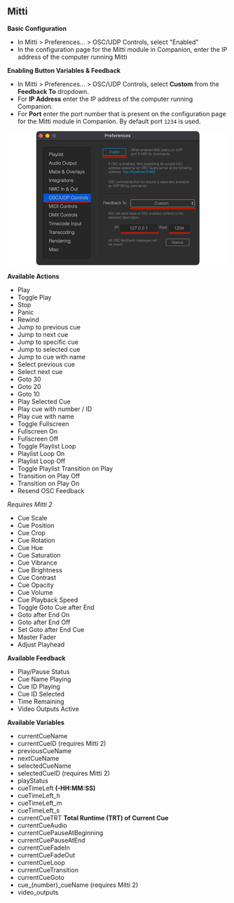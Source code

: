 ## Mitti

**Basic Configuration**

- In Mitti > Preferences... > OSC/UDP Controls, select "Enabled"
- In the configuration page for the Mitti module in Companion, enter the IP address of the computer running Mitti

**Enabling Button Variables & Feedback**

- In Mitti > Preferences... > OSC/UDP Controls, select **Custom** from the **Feedback To** dropdown.
- For **IP Address** enter the IP address of the computer running Companion.
- For **Port** enter the port number that is present on the configuration page for the Mitti module in Companion. By default port `1234` is used.

![Mitti](images/mitti.png?raw=true 'Mitti')

**Available Actions**

- Play
- Toggle Play
- Stop
- Panic
- Rewind
- Jump to previous cue
- Jump to next cue
- Jump to specific cue
- Jump to selected cue
- Jump to cue with name
- Select previous cue
- Select next cue
- Goto 30
- Goto 20
- Goto 10
- Play Selected Cue
- Play cue with number / ID
- Play cue with name
- Toggle Fullscreen
- Fullscreen On
- Fullscreen Off
- Toggle Playlist Loop
- Playlist Loop On
- Playlist Loop Off
- Toggle Playlist Transition on Play
- Transition on Play Off
- Transition on Play On
- Resend OSC Feedback

_Requires Mitti 2_

- Cue Scale
- Cue Position
- Cue Crop
- Cue Rotation
- Cue Hue
- Cue Saturation
- Cue Vibrance
- Cue Brightness
- Cue Contrast
- Cue Opacity
- Cue Volume
- Cue Playback Speed
- Toggle Goto Cue after End
- Goto after End On
- Goto after End Off
- Set Goto after End Cue
- Master Fader
- Adjust Playhead

**Available Feedback**

- Play/Pause Status
- Cue Name Playing
- Cue ID Playing
- Cue ID Selected
- Time Remaining
- Video Outputs Active

**Available Variables**

- currentCueName
- currentCueID (requires Mitti 2)
- previousCueName
- nextCueName
- selectedCueName
- selectedCueID (requires Mitti 2)
- playStatus
- cueTimeLeft **(-HH:MM:SS)**
- cueTimeLeft_h
- cueTimeLeft_m
- cueTimeLeft_s
- currentCueTRT **Total Runtime (TRT) of Current Cue**
- currentCueAudio
- currentCuePauseAtBeginning
- currentCuePauseAtEnd
- currentCueFadeIn
- currentCueFadeOut
- currentCueLoop
- currentCueTransition
- currentCueGoto
- cue\_(number)\_cueName (requires Mitti 2)
- video_outputs
